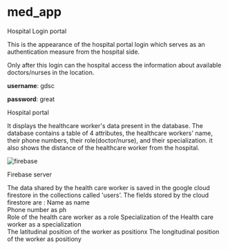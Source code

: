 # med_app

<p>Hospital Login portal 

This is the appearance of the hospital portal login which serves as an authentication measure from the hospital side. 

Only after this login can the hospital access the information about available doctors/nurses in the location.

**username**: gdsc

**password**: great
</p>
<p>

Hospital portal

It displays the healthcare worker's data present in the database. 
The database contains a table of 4 attributes, the healthcare workers' name, their phone numbers, their role(doctor/nurse), and their specialization.
it also shows the distance of the healthcare worker from the hospital.
</p>

![firebase](https://user-images.githubusercontent.com/115637102/228329371-196b7f98-d3a1-438e-9a18-4ed96eceefdb.jpeg)


Firebase server


The data shared by the health care worker is saved in the google cloud firestore in the collections called 'users’.
The fields stored by the cloud firestore are :
                                                    Name  as name   
                                                      Phone number as ph  
                                                          Role of the health care worker as a role 
                                                                Specialization of the Health care worker   as a specialization  
                                                                    The latitudinal position of the worker  as positionx
                                                                         The longitudinal position of the  worker  as positiony
<p>
